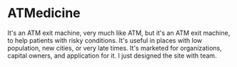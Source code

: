 # ATMedicine
It's an ATM exit machine, very much like ATM, but it's an ATM exit machine, to help patients with risky conditions. 
It's useful in places with low population, new cities, or very late times. It's marketed for organizations, capital owners, 
and application for it. I just designed the site with team.
